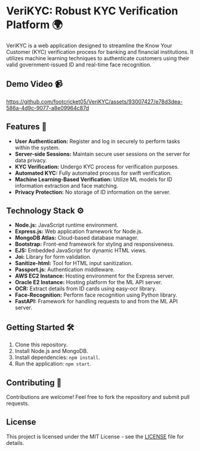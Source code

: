 # VeriKYC: Robust KYC Verification Platform 🌍

VeriKYC is a web application designed to streamline the Know Your Customer (KYC) verification process for banking and financial institutions. It utilizes machine learning techniques to authenticate customers using their valid government-issued ID and real-time face recognition.

## Demo Video 📹

https://github.com/footcricket05/VeriKYC/assets/93007427/e78d3dea-586a-4d9c-9077-a8e09964c87d

## Features 🚀

- **User Authentication:** Register and log in securely to perform tasks within the system.
- **Server-side Sessions:** Maintain secure user sessions on the server for data privacy.
- **KYC Verification:** Undergo KYC process for verification purposes.
- **Automated KYC:** Fully automated process for swift verification.
- **Machine Learning-Based Verification:** Utilize ML models for ID information extraction and face matching.
- **Privacy Protection:** No storage of ID information on the server.

## Technology Stack ⚙️

- **Node.js:** JavaScript runtime environment.
- **Express.js:** Web application framework for Node.js.
- **MongoDB Atlas:** Cloud-based database manager.
- **Bootstrap:** Front-end framework for styling and responsiveness.
- **EJS:** Embedded JavaScript for dynamic HTML views.
- **Joi:** Library for form validation.
- **Sanitize-html:** Tool for HTML input sanitization.
- **Passport.js:** Authentication middleware.
- **AWS EC2 Instance:** Hosting environment for the Express server.
- **Oracle E2 Instance:** Hosting platform for the ML API server.
- **OCR:** Extract details from ID cards using easy-ocr library.
- **Face-Recognition:** Perform face recognition using Python library.
- **FastAPI:** Framework for handling requests to and from the ML API server.

## Getting Started 🛠️

1. Clone this repository.
2. Install Node.js and MongoDB.
3. Install dependencies: `npm install`.
4. Run the application: `npm start`.

## Contributing 🤝

Contributions are welcome! Feel free to fork the repository and submit pull requests.

## License

This project is licensed under the MIT License - see the [LICENSE](LICENSE) file for details. 
